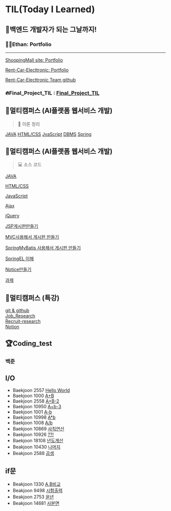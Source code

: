 # TIL(Today I Learned)

## 🙌백엔드 개발자가 되는 그날까지!

### 👨‍💻Ethan: Portfolio

---

[ShoopingMall site: Portfolio](https://github.com/In-HyeokJang/TIL/tree/master/spring/shopping)

[Rent-Car-Electtronic: Portfolio](https://github.com/In-HyeokJang/TIL/tree/master/final_project)

[Rent-Car-Electtronic Team github](https://github.com/ISOSIM)

### 🔥Final_Project_TIL : [Final_Project_TIL](https://github.com/In-HyeokJang/TIL/tree/master/final_project)

## 📖멀티캠퍼스 (AI플랫폼 웹서비스 개발)

> 📓 이론 정리

[JAVA](./JAVA/)
[HTML/CSS](./HTML/)
[JvaScript](./JavaScript/)
[DBMS](./DBMS/)
[Spring](./spring/)

## 📖멀티캠퍼스 (AI플랫폼 웹서비스 개발)

> 💻 소스 코드

[JAVA](https://github.com/In-HyeokJang/MLP_Java)

[HTML/CSS](https://github.com/In-HyeokJang/MLP_HTML-CSS)

[JavaScript](https://github.com/In-HyeokJang/MLP_JavaScript)

[Ajax](https://github.com/In-HyeokJang/MLP_Ajax)

[jQuery](https://github.com/In-HyeokJang/MLP_jQuery)

[JSP게시판만들기](https://github.com/In-HyeokJang/MLP_webtest)

[MVC사용해서 게시판 만들기](https://github.com/In-HyeokJang/mvc-MLP)

[SpringMyBatis 사용해서 게시판 만들기](https://github.com/In-HyeokJang/TIL/tree/master/spring/Spring%EC%B6%94%EA%B0%80%EC%84%A4%EC%A0%95/spring_bbs)

[SpringEL 이해](https://github.com/In-HyeokJang/TIL/tree/master/spring/SpringEL)

[Notice만들기](https://github.com/In-HyeokJang/TIL/tree/master/spring/springNotice/notice)

[과제](https://github.com/In-HyeokJang/TIL/tree/master/spring/spring%EA%B3%BC%EC%A0%9C)

## 📖멀티캠퍼스 (특강)

[git & github](./git%26github/)<br>
[Job_Research](./Job_Research/)<br>
[Recruit-research](./recruit-research/)<br>
[Notion](https://in-hyeokjang.notion.site/Ethan-c6951f05056149679b12d237b8fe53fe)

## 🏆Coding_test

### 백준

## I/O

- Baekjoon 2557 [Hello World](https://github.com/In-HyeokJang/Coding_test/blob/master/BaekJoon/io/CodingTest220511.md)
- Baekjoon 1000 [A+B](https://github.com/In-HyeokJang/Coding_test/blob/master/BaekJoon/io/CodingTest220511.md)
- Baekjoon 2558 [A+B-2](https://github.com/In-HyeokJang/Coding_test/blob/master/BaekJoon/io/CodingTest220511.md)
- Baekjoon 10950 [A+b-3](https://github.com/In-HyeokJang/Coding_test/blob/master/BaekJoon/io/CodingTest220512.md)
- Baekjoon 1001 [A-b](https://github.com/In-HyeokJang/Coding_test/blob/master/BaekJoon/io/CodingTest220512.md)
- Baekjoon 10998 [A\*b](https://github.com/In-HyeokJang/Coding_test/blob/master/BaekJoon/io/CodingTest220512.md)
- Baekjoon 1008 [A/b](https://github.com/In-HyeokJang/Coding_test/blob/master/BaekJoon/io/CodingTest220512.md)
- Baekjoon 10869 [사칙연산](https://github.com/In-HyeokJang/Coding_test/blob/master/BaekJoon/io/CodingTest220516.md)
- Baekjoon 10926 [??!](https://github.com/In-HyeokJang/Coding_test/blob/master/BaekJoon/io/CodingTest220516.md)
- Baekjoon 18108 [년도계산](https://github.com/In-HyeokJang/Coding_test/blob/master/BaekJoon/io/CodingTest220516.md)
- Beakjoon 10430 [나머지](https://github.com/In-HyeokJang/Coding_test/blob/master/BaekJoon/io/CodingTest220517.md)
- Beakjoon 2588 [곱셈](https://github.com/In-HyeokJang/Coding_test/blob/master/BaekJoon/io/CodingTest220517.md)

## if문

- Beakjoon 1330 [A,B비교](https://github.com/In-HyeokJang/Coding_test/blob/master/BaekJoon/if%EB%AC%B8/CondingTest220520.md)
- Beakjoon 9498 [시험출력](https://github.com/In-HyeokJang/Coding_test/blob/master/BaekJoon/if%EB%AC%B8/CondingTest220520.md)
- Beakjoon 2753 [윤년](https://github.com/In-HyeokJang/Coding_test/blob/master/BaekJoon/if%EB%AC%B8/CodingTest220527.md)
- Beakjoon 14681 [사분면](https://github.com/In-HyeokJang/Coding_test/blob/master/BaekJoon/if%EB%AC%B8/CodingTest220527.md)
